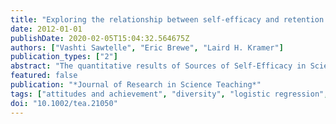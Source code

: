 ```yaml
---
title: "Exploring the relationship between self-efficacy and retention in introductory physics"
date: 2012-01-01
publishDate: 2020-02-05T15:04:32.564675Z
authors: ["Vashti Sawtelle", "Eric Brewe", "Laird H. Kramer"]
publication_types: ["2"]
abstract: "The quantitative results of Sources of Self-Efficacy in Science Courses-Physics (SOSESC-P) are presented as a logistic regression predicting the passing of students in introductory Physics with Calculus I, overall as well as disaggregated by gender. Self-efficacy as a theory to explain human behavior change [Bandura [1977] Psychological Review, 84(2), 191-215] has become a focus of education researchers. Zeldin and Pajares [Zeldin & Pajares [2000] American Educational Research Journal, 37(1), 215] and Zeldin, Britner, and Pajares [2008] Journal of Research in Science Teaching, 45(9), 1036-1058] found evidence that men and women draw on different sources for evaluation of their self-efficacy in science fields. Further, self-efficacy is one of the primary dimensions of students' overall science identity and contributes to their persistence in physics [Hazari, Sonnert, Sadler, & Shanahan, 2010Journal of Research in Science Teaching 47(8), 978-1003]. At Florida International University we have examined the self-efficacy of students in the introductory physics classes from the perspective of gender theory, with the intention of understanding the subtleties in how sources of self-efficacy provide a mechanism for understanding retention in physics. Using a sequential logistic regression analysis we uncover subtle distinctions in the predictive ability of the sources of self-efficacy. Predicting the probability of passing for women relies primarily on the vicarious learning experiences source, with no significant contribution from the social persuasion experiences, while predicting the probability of passing for men requires only the mastery experiences source. Copyright © 2012 Wiley Periodicals, Inc."
featured: false
publication: "*Journal of Research in Science Teaching*"
tags: ["attitudes and achievement", "diversity", "logistic regression", "physics", "self-efficacy"]
doi: "10.1002/tea.21050"
---
```



